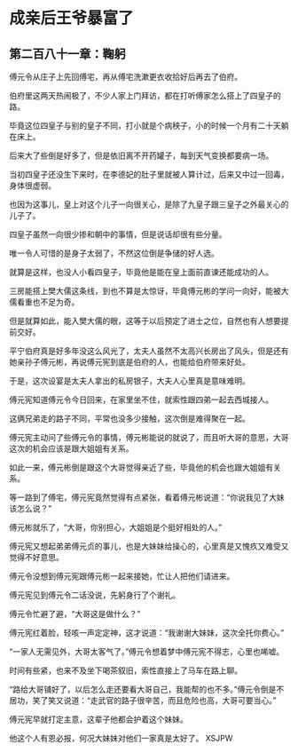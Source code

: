 # 成亲后王爷暴富了 
 ## 第二百八十一章：鞠躬
  傅元令从庄子上先回傅宅，再从傅宅洗漱更衣收拾好后再去了伯府。  
  
 伯府里这两天热闹极了，不少人家上门拜访，都在打听傅家怎么搭上了四皇子的路。  
  
 毕竟这位四皇子与别的皇子不同，打小就是个病秧子，小的时候一个月有二十天躺在床上。  
  
 后来大了些倒是好多了，但是依旧离不开药罐子，每到天气变换都要病一场。  
  
 当初四皇子还没生下来时，在李德妃的肚子里就被人算计过，后来又中过一回毒，身体很虚弱。  
  
 也因为这事儿，皇上对这个儿子一向很关心，是除了九皇子跟三皇子之外最关心的儿子了。  
  
 四皇子虽然一向很少掺和朝中的事情，但是说话却很有些分量。  
  
 唯一令人可惜的是身子太弱了，不然这位倒是争储的好人选。  
  
 就算是这样，也没人小看四皇子，毕竟他是能在皇上面前直谏还能成功的人。  
  
 三房能搭上樊大儒这条线，到也不算是太惊讶，毕竟傅元彬的学问一向好，能被大儒看重也不足为奇。  
  
 但是就算如此，能入樊大儒的眼，这等于以后预定了进士之位，自然也有人想要提前交好。  
  
 平宁伯府真是好多年没这么风光了，太夫人虽然不太高兴长房出了风头，但是还有她亲孙子傅元彬，再说傅元宪到底是伯府的人，也能给伯府带来好处。  
  
 于是，这次设宴是太夫人拿出的私房银子，大夫人心里真是意味难明。  
  
 傅元宪知道傅元令今日回来，在家里坐不住，就索性跟四弟一起去西城接人。  
  
 这俩兄弟走的路子不同，平常也没多少接触，这次倒是难得聚在一起。  
  
 傅元宪主动问了些傅元令的事情，傅元彬能说的就说了，而且听大哥的意思，大哥这次的机会应该是跟大姐姐有关系。  
  
 如此一来，傅元彬倒是跟这个大哥觉得亲近了些，毕竟他的机会也跟大姐姐有关系。  
  
 等一路到了傅宅，傅元宪竟然觉得有点紧张，看着傅元彬说道：“你说我见了大妹该怎么说？”  
  
 傅元彬就乐了，“大哥，你别担心，大姐姐是个挺好相处的人。”  
  
 傅元宪又想起弟弟傅元贞的事儿，也是大妹妹给操心的，心里真是又愧疚又难受又觉得不好意思。  
  
 傅元令没想到傅元宪跟傅元彬一起来接她，忙让人把他们请进来。  
  
 傅元宪见到傅元令二话没说，先躬身行了个谢礼。  
  
 傅元令忙避了避，“大哥这是做什么？”  
  
 傅元宪红着脸，轻咳一声定定神，这才说道：“我谢谢大妹妹，这次全托你费心。”  
  
 “一家人无需见外，大哥太客气了。”傅元令想着梦中傅元宪不得志，心里也唏嘘。  
  
 时间有些紧，也来不及坐下喝茶叙旧，索性直接上了马车在路上聊。  
  
 “路给大哥铺好了，以后怎么走还要看大哥自己，我能帮的也不多。”傅元令倒是不居功，笑了笑又说道：“走武官的路子很辛苦，而且危险也高，大哥可要当心。”  
  
 傅元宪早就打定主意，这辈子他都会护着这个妹妹。  
  
 他这个人有恩必报，何况大妹妹对他们一家真是太好了。 
XSJPW
